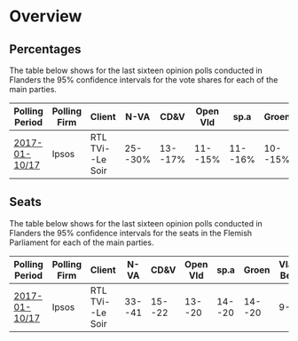 # Overview

## Percentages

The table below shows for the last sixteen opinion polls conducted in Flanders
the 95% confidence intervals for the vote shares for each of the main parties.

| Polling Period                         | Polling Firm | Client           | N-VA    | CD&V    | Open Vld | sp.a    | Groen   | Vlaams Belang | PVDA  |
|----------------------------------------|--------------|------------------|---------|---------|----------|---------|---------|---------------|-------|
| [2017-01-10/17](2017-01-17-Ipsos.html) | Ipsos        | RTL TVi--Le Soir | 25--30% | 13--17% | 11--15%  | 11--16% | 10--15% | 8--12%        | 4--7% |

## Seats

The table below shows for the last sixteen opinion polls conducted in Flanders
the 95% confidence intervals for the seats in the Flemish Parliament for each of
the main parties.

| Polling Period                         | Polling Firm | Client           | N-VA   | CD&V   | Open Vld | sp.a   | Groen  | Vlaams Belang | PVDA |
|----------------------------------------|--------------|------------------|--------|--------|----------|--------|--------|---------------|------|
| [2017-01-10/17](2017-01-17-Ipsos.html) | Ipsos        | RTL TVi--Le Soir | 33--41 | 15--22 | 13--20   | 14--20 | 14--20 | 9--16         | 2--7 |
